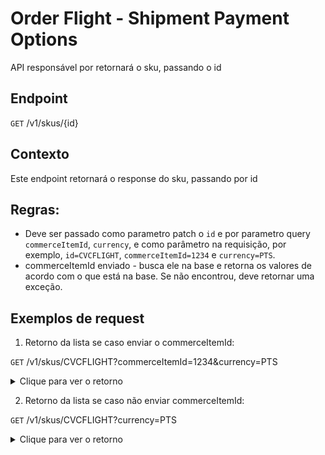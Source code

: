 # Order Flight - Shipment Payment Options

API responsável por retornará o sku, passando o id

## Endpoint

`GET` /v1/skus/{id}


## Contexto

Este endpoint retornará o response do sku, passando por id

## Regras:

- Deve ser passado como parametro patch o `id` e por parametro query `commerceItemId`, `currency`, e  como parâmetro na requisição, por exemplo, `id=CVCFLIGHT`, `commerceItemId=1234` e `currency=PTS`.
- commerceItemId enviado - busca ele na base e retorna os valores de acordo com o que está na base. Se não encontrou, deve retornar uma exceção.


## Exemplos de request

1. Retorno da lista se caso enviar o commerceItemId:

`GET` /v1/skus/CVCFLIGHT?commerceItemId=1234&currency=PTS

<details>
    <summary>Clique para ver o retorno</summary>
    <pre>
{
  "id": "CVCFLIGHT",
  "description": "CVCFLIGHT",
  "available": true,
  "currency": "PTS",
  "salePrice": 18200,
  "listPrice": 18200,
  "quantity": 1,
  "commerceItemId": "ci19870698620961"
}
</pre>
</details>

2. Retorno da lista se caso não enviar commerceItemId:

`GET` /v1/skus/CVCFLIGHT?currency=PTS

<details>
    <summary>Clique para ver o retorno</summary>
    <pre>
{ 
  "id": "CVCFLIGHT", 
  "description": "CVCFLIGHT", 
  "available": true, 
  "currency": "PTS", 
  "salePrice": 1, 
  "listPrice": 1, 
  "quantity": 1 
}
</pre>
</details>